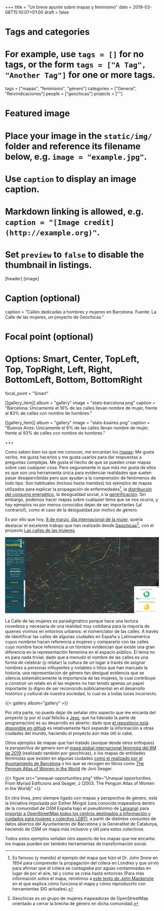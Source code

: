 +++
title = "Un breve apunte sobre mapas y feminismo"
date = 2019-03-08T15:10:07+01:00
draft = false

# Tags and categories
# For example, use `tags = []` for no tags, or the form `tags = ["A Tag", "Another Tag"]` for one or more tags.
tags = ["mapas", "feminismo", "género"]
categories = ["General", "Reivindicaciones"]
people = ["geochicas"]
projects = [""]

# Featured image
# Place your image in the `static/img/` folder and reference its filename below, e.g. `image = "example.jpg"`.
# Use `caption` to display an image caption.
#   Markdown linking is allowed, e.g. `caption = "[Image credit](http://example.org)"`.
# Set `preview` to `false` to disable the thumbnail in listings.
[header]
[image]
# Caption (optional)
caption = "Calles dedicadas a hombres y mujeres en Barcelona. Fuente: La Calle de las mujeres, un proyecto de Geochicas."

# Focal point (optional)
# Options: Smart, Center, TopLeft, Top, TopRight, Left, Right, BottomLeft, Bottom, BottomRight
focal_point = "Smart"


[[gallery_item]]
album = "gallery"
image = "stats-barcelona.png"
caption = "Barcelona: Únicamente el 16% de las calles llevan nombre de mujer, frente al 83% de calles con nombre de hombres."


[[gallery_item]]
album = "gallery"
image = "stats-bsaires.png"
caption = "Buenos Aires: Únicamente el 6% de las calles llevan nombre de mujer, frente al 93% de calles con nombre de hombres."


+++

Como saben bien los que me conocen, me encantan los [mapas](/tags/mapas/): Me gusta verlos, me gusta hacerlos y me gusta usarlos para dar respuestas a preguntas complejas. Me gusta el hecho de que se pueden crear mapas sobre casi cualquier cosa. Pero seguramente lo que más me gusta de ellos es que son una herramienta única para evidenciar realidades que suelen pasar desapercibidas pero que ayudan a la comprensión de fenómenos de todo tipo. Son habituales (incluso hasta manidos) los ejemplos de mapas utilizados para explicar la propagación de enfermedades[^snow-map], la [distribución del consumo energético](https://data.worldbank.org/indicator/EG.USE.ELEC.KH.PC?view=map), la desigualdad social, o la [gentrificación](https://www.theguardian.com/cities/2016/sep/30/worlds-most-gentrified-cities-crime-stats-coffee-shops). Sin embargo, podemos hacer mapas sobre cualquier tema que se nos ocurra, y hay ejemplos no por menos conocidos dejan de ser importantes (¡al contrario!), como el caso de la desigualdad por motivo de género.

Es por ello que hoy, [8 de marzo, día internacional de la mujer](https://es.wikipedia.org/wiki/D%C3%ADa_Internacional_de_la_Mujer), quería destacar el excelente trabajo que han realizado desde [Geochicas](http://geochicas.org)[^geochicas], con el proyecto [Las calles de las mujeres](https://geochicasosm.github.io/lascallesdelasmujeres/).

![Calles dedicadas a hombres y mujeres en Barcelona. Fuente: La Calle de las mujeres, un proyecto de Geochicas](featured.png)

La Calle de las mujeres es paradigmático porque hace una lectura novedosa y necesaria de una realidad muy cotidiana para la mayoría de quienes vivimos en entornos urbanos: el nomenclator de las calles. A través de identificar las calles de algunas ciudades en España y Latinoamerica cuyos nombres hacen referencia a mujeres y compararlo con las calles cuyo nombre hace referencia a un hombre evidencian que existe una gran diferencia en la representación femenina en el espacio público. El tema no es para nada trivial: dado que a menudo el nombre de las calles es una forma de celebrar (y relatar) la cultura de un lugar a través de asignar nombres a personas influyentes y notables o hitos que han marcado la historia, una representación de género tan desigual evidencia que se silencia sistemáticamente la importancia de las mujeres, lo cual contribuye a construir un relato en el las mujeres no han tenido apenas un papel importante (o digno de ser reconocido públicamente) en el desarrollo histórico y cultural de nuestra sociedad, lo cual es a todas luces incorrecto.

{{< gallery album="gallery" >}}

Por otra parte, no puedo dejar de señalar otro aspecto que me encanta del proyecto (y por el cual felicito a [Jess](https://github.com/jessisena), que ha liderado la parte de programación) es su desarrollo en abierto: dado que [el repositorio está disponible en github](https://github.com/geochicasosm/lascallesdelasmujeres) es relativamente fácil expandir la información a otras ciudades del mundo, haciendo el proyecto aún más útil si cabe.

Otros ejemplos de mapas que han tratado (aunque desde otros enfoques) la perspectiva de género son el [mapa global internacional feminista del 8M de 2019](http://umap.openstreetmap.fr/ca/map/mapa-global-internacional-feminista-8m-2019_298894#6/40.372/-2.900) (realizado también por geochicas), o los mapas de entidades feministas que existen en algunas ciudades [como el realizado por el Ayuntamiento de Barcelona](https://ajuntament.barcelona.cat/dones/es/recursos-y-actualidad/mapa-de-entidades-feministas) o los que se recogen en libros como [The Penguin Atlas of Women in the World](https://www.penguinrandomhouse.com/books/303719/the-penguin-atlas-of-women-in-the-world-by-joni-seager/9780143114512) de Joni Seager.

{{< figure src="unequal-opportunities.png" title="Unequal opportunities. From Myriad Edificions and Seager, J (2003. The Penguin Atlas of Women in the World)" >}}

En otra línea, pero siempre ligado con mapas y perspectiva de género, está la iniciativa impulsada por Esther Mingot (una conocida mapeadora dentro de la comunidad de OSM España bajo el pseudónimo de [Lanxana](https://www.openstreetmap.org/user/lanxana)) para [importar a OpenStreetMap todos los centros destinados a información y cuidados para mujeres y colectivo LGBTI](https://wiki.openstreetmap.org/wiki/Import_information_and_care_points_for_women_and_LGTBI_collectives_in_Catalunya), a partir de distintos conjuntos de datos abiertos del Ayuntamiento de Barcelona y la Generalitat de Catalunya, haciendo de OSM un mapa más inclusivo y útil para estos colectivos.

Todos estos ejemplos señalan otro aspecto de los mapas que me encanta: los mapas pueden ser también herramientas de transformación social.

[^snow-map]: Es famoso (y manido) el ejemplo del mapa que hizo el Dr. John Snow en 1854 para comprender la propagación del cólera en Londres y que sirvió para afirmar que el cólera se contagiaba por aguas contaminadas en lugar de por el aire, tal y como se creía hasta entonces (Para más información sobre el mapa, remitimos a [este texto de John Mackenzie](https://www1.udel.edu/johnmack/frec682/cholera/cholera2.html) en el que explica cómo funciona el mapa y cómo reproducirlo con herramientas SIG actuales).
[^geochicas]: Geochicas es un grupo de mujeres mapeadoras de OpenStreetMap orientado a cerrar la brecha de género en dicha comunidad.

